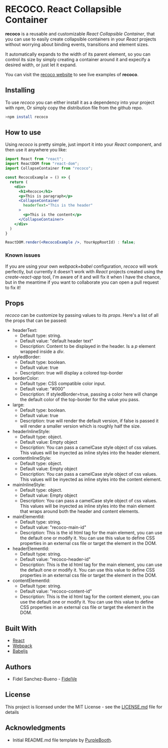 # RECOCO. React Collapsible Container

**recoco** is a reusable and customizable *React Collapsible Container*, that you can use to easily create collapsible containers in your *React* projects without worrying about binding events, transitions and element sizes.

It automatically expands to the width of its parent element, so you can control its size by simply creating a container around it and expecify a desired width, or just let it expand.

You can visit the [recoco website](https://fidelve.github.io/recoco) to see live examples of **recoco**.

## Installing

To use *recoco* you can either install it as a dependency into your project with npm, Or simply copy the distribution file from the github repo.

```bash
>npm install recoco
```

## How to use

Using *recoco* is pretty simple, just import it into your *React* component, and then use it anywhere you like:

```jsx
import React from "react";
import ReactDOM from "react-dom";
import CollapseContainer from "recoco";

const RecocoExample = () => {
  return (
    <div>
      <h1>Recoco</h1>
      <p>This is paragraph</p>
      <CollapseContainer
        headerText="This is the header"
      >
        <p>This is the content</p>
      </CollapseContainer>
    </div>
  )
}

ReactDOM.render(<RecocoExample />, YourAppRootId) : false;
```

### Known issues

If you are using your own *webpack+babel* configuration, *recoco* will work perfectly, but currently it doesn't work with *React* projects created using the *create-react-app* tool, I'm aware of it and will fix it when I have the chance, but in the meantime if you want to collaborate you can open a pull request to fix it!

## Props

*recoco* can be customize by passing values to its *props*. Here's a list of all the props that can be passed:

* headerText:
  * Default type: string.
  * Default value: "default header text"
  * Description: Content to be displayed in the header. Is a *p* element wrapped inside a *div*.
* styledBorder:
  * Default type: boolean.
  * Default value: true
  * Description: true will display a colored top-border
* borderColor:
  * Default type: CSS compatible color input.
  * Default value: "#000"
  * Description: If styledBorder=true, passing a color here will change the default color of the top-border for the value you pass.
* large:
  * Default type: boolean.
  * Default value: true
  * Description: true will render the default version, if false is passed it will render a smaller version which is roughly half the size.
* headerInlineStyle:
  * Default type: object.
  * Default value: Empty object
  * Description: You can pass a camelCase style object of css values. This values will be inyected as inline styles into the header element.
* contentInlineStyle:
  * Default type: object.
  * Default value: Empty object
  * Description: You can pass a camelCase style object of css values. This values will be inyected as inline styles into the content element.
* mainInlineStyle:
  * Default type: object.
  * Default value: Empty object
  * Description: You can pass a camelCase style object of css values. This values will be inyected as inline styles into the main element that wraps around both the header and content elements.
* mainElementId:
  * Default type: string.
  * Default value: "recoco-main-id"
  * Description: This is the id html tag for the main element, you can use the default one or modify it. You can use this value to define CSS properties in an external css file or target the element in the DOM.
* headerElementId:
  * Default type: string.
  * Default value: "recoco-header-id"
  * Description: This is the id html tag for the main element, you can use the default one or modify it. You can use this value to define CSS properties in an external css file or target the element in the DOM.
* contentElementId:
  * Default type: string.
  * Default value: "recoco-content-id"
  * Description: This is the id html tag for the content element, you can use the default one or modify it. You can use this value to define CSS properties in an external css file or target the element in the DOM.

## Built With

* [React](https://reactjs.org/)
* [Webpack](https://webpack.js.org/)
* [Babeljs](https://babeljs.io/)

## Authors

* Fidel Sanchez-Bueno - [FidelVe](https://github.com/FidelVe)

## License

This project is licensed under the MIT License - see the [LICENSE.md](LICENSE.md) file for details

## Acknowledgments

* Initial README.md file template by [PurpleBooth](https://gist.github.com/PurpleBooth/109311bb0361f32d87a2).
